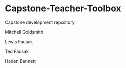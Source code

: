 # Capstone-Teacher-Toolbox
Capstone development repository 

Mitchell Goldsmith

Lewis Fausak

Ted Fausak

Haden Bennett
